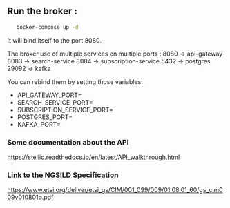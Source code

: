 ## Run the broker :    
```bash   
   docker-compose up -d
```
It will bind itself to the port 8080.

The broker use of multiple services on multiple ports : 
8080 -> api-gateway
8083 -> search-service
8084 -> subscription-service
5432 -> postgres
29092 -> kafka

You can rebind them by setting those variables:
- API_GATEWAY_PORT=
- SEARCH_SERVICE_PORT=
- SUBSCRIPTION_SERVICE_PORT=
- POSTGRES_PORT=
- KAFKA_PORT=

### Some documentation about the API
https://stellio.readthedocs.io/en/latest/API_walkthrough.html

### Link to the NGSILD Specification
https://www.etsi.org/deliver/etsi_gs/CIM/001_099/009/01.08.01_60/gs_cim009v010801p.pdf